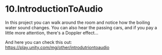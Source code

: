 # 10.IntroductionToAudio

In this project you can walk around the room and notice how the boiling water sound changes. You can also hear the passing cars, and if you pay a little more attention, there's a Doppler effect...

And here you can check this out:
https://play.unity.com/mg/other/introdutriontoaudio
